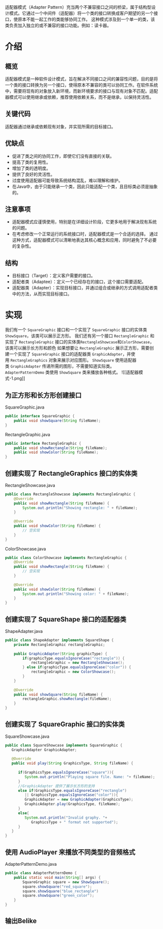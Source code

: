 适配器模式（Adapter Pattern）充当两个不兼容接口之间的桥梁，属于结构型设计模式。它通过一个中间件（适配器）将一个类的接口转换成客户期望的另一个接口，使原本不能一起工作的类能够协同工作。
这种模式涉及到一个单一的类，该类负责加入独立的或不兼容的接口功能。例如：读卡器。

# 介绍
## 概览
适配器模式是一种软件设计模式，旨在解决不同接口之间的兼容性问题，目的是将一个类的接口转换为另一个接口，使得原本不兼容的类可以协同工作。在软件系统中，需要将现有的对象放入新环境，而新环境要求的接口与现有对象不匹配。适配器模式可以使用继承或依赖，推荐使用依赖关系，而不是继承，以保持灵活性。
## 关键代码
适配器通过继承或依赖现有对象，并实现所需的目标接口。
## 优缺点
- 促进了类之间的协同工作，即使它们没有直接的关联。
- 提高了类的复用性。
- 增加了类的透明度。
- 提供了良好的灵活性。
- 过度使用适配器可能导致系统结构混乱，难以理解和维护。
- 在Java中，由于只能继承一个类，因此只能适配一个类，且目标类必须是抽象的。

## 注意事项
- 适配器模式应谨慎使用，特别是在详细设计阶段，它更多地用于解决现有系统的问题。
- 在考虑修改一个正常运行的系统接口时，适配器模式是一个合适的选择。
通过这种方式，适配器模式可以清晰地表达其核心概念和应用，同时避免了不必要的复杂性。

## 结构
- 目标接口（Target）：定义客户需要的接口。
- 适配者类（Adaptee）：定义一个已经存在的接口，这个接口需要适配。
- 适配器类（Adapter）：实现目标接口，并通过组合或继承的方式调用适配者类中的方法，从而实现目标接口。

# 实现
我们有一个 `SquareGraphic` 接口和一个实现了 `SquareGraphic` 接口的实体类 `ShowSquare`，该类可以展示正方形。
我们还有另一个接口 `RectangleGraphic` 和实现了 `RectangleGraphic` 接口的实体类`RectangleShowcase`和`ColorShowcase`，该类可以展示长方形和颜色
如果想要让 `RectangleGraphic` 展示正方形，需要创建一个实现了 `SquareGraphic` 接口的适配器类 `GraphicAdapter`，并使用 `RectangleGraphics` 对象来展示对应图形。
`ShowSquare` 使用适配器类 `GraphicAdapter` 传递所需的图形，不需要知道实际类。`AdapterPatternDemo` 类使用 `ShowSquare` 类来播放各种格式。
![[适配器模式-1.png]]
## 为正方形和长方形创建接口
SquareGraphic.java
```java
public interface SquareGraphic {
    public void showSquare(String fileName);
}
```
RectangleGraphic.java
```java
public interface RectangleGraphic {
    public void showRectangle(String fileName);
    public void showColor(String fileName);
}
```
## 创建实现了 RectangleGraphics 接口的实体类
RectangleShowcase.java
```java
public class RectangleShowcase implements RectangleGraphic {
    @Override
    public void showRectangle(String fileName) {
        System.out.println("Showing rectangle: " + fileName);
    }
    
    @Override
    public void showColor(String fileName) {
        // 空实现
    }
}
```
ColorShowcase.java
```java
public class ColorShowcase implements RectangleGraphic {
    @Override
    public void showRectangle(String fileName) {
        // 空实现
    }
    
    @Override
    public void showColor(String fileName) {
        System.out.println("Showing color: " + fileName);
    }
}
```

## 创建实现了 SquareShape 接口的适配器类
ShapeAdapter.java
```java
public class ShapeAdapter implements SquareShape {
    private RectangleGraphic rectangleGraphic;
    
    public GraphicAdapter(String graphicType) {
        if(graphicType.equalsIgnoreCase("rectangle")) {
            rectangleGraphic = new RectangleShowcase();
        } else if(graphicType.equalsIgnoreCase("color")) {
            rectangleGraphic = new ColorShowcase();
        }
    }
    
    @Override
    public void showSquare(String fileName) {
        rectangleGraphic.showRectangle(fileName);
    }
}
```

## 创建实现了 SquareGraphic 接口的实体类
SquareShowcase.java
```java
public class SquareShowcase implements SquareGraphic {
   GraphicAdapter GraphicAdapter; 
 
   @Override
   public void play(String GraphicsType, String fileName) {    
 
      if(GraphicsType.equalsIgnoreCase("square")){
         System.out.println("Playing square file. Name: "+ fileName);         
      } 
      //GraphicAdapter 提供了展示长方形的支持
      else if(GraphicsType.equalsIgnoreCase("rectangle") 
         || GraphicsType.equalsIgnoreCase("color")){
         GraphicAdapter = new GraphicAdapter(GraphicsType);
         GraphicAdapter.play(GraphicsType, fileName);
      }
      else{
         System.out.println("Invalid graphy. "+
            GraphicsType + " format not supported");
      }
   }   
}
```

## 使用 AudioPlayer 来播放不同类型的音频格式
AdapterPatternDemo.java
```java
public class AdapterPatternDemo {
    public static void main(String[] args) {
        SquareGraphic square = new ShowSquare();
        square.showSquare("red_square");
        square.showSquare("blue_rectangle")
        square.showSquare("green_color");
    }
}
```

## 输出Belike
```java

```
